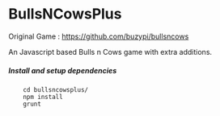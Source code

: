 BullsNCowsPlus
==========

Original Game : https://github.com/buzypi/bullsncows

An Javascript based Bulls n Cows game with extra additions.

##### Install and setup dependencies

```
    cd bullsncowsplus/
    npm install
    grunt
```